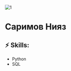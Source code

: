 ![1](https://github.com/niyaz-sarimov/niyaz-sarimov/assets/116895167/16787b7f-d50f-4a4a-ae6f-3ec3bce48914)
# Саримов Нияз
## ⚡ Skills:
- Python
- SQL

